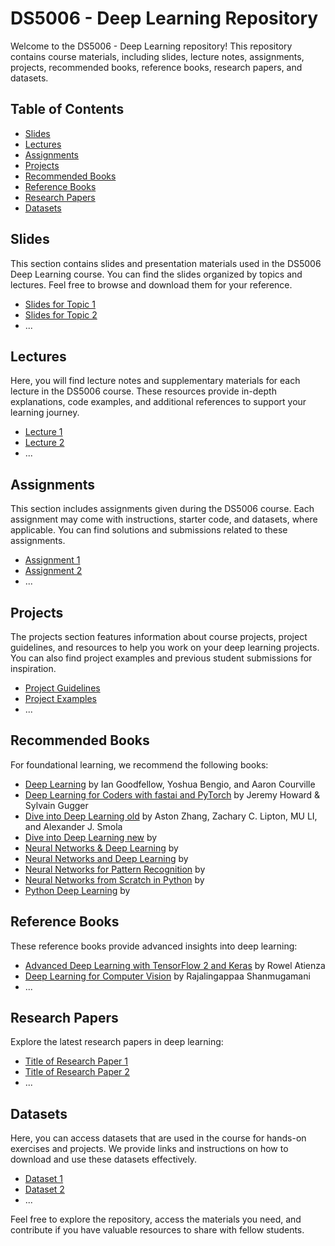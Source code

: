 # DS5006 - Deep Learning Repository

Welcome to the DS5006 - Deep Learning repository! This repository contains course materials, including slides, lecture notes, assignments, projects, recommended books, reference books, research papers, and datasets.

## Table of Contents

- [Slides](#slides)
- [Lectures](#lectures)
- [Assignments](#assignments)
- [Projects](#projects)
- [Recommended Books](#recommended-books)
- [Reference Books](#reference-books)
- [Research Papers](#research-papers)
- [Datasets](#datasets)

## Slides

This section contains slides and presentation materials used in the DS5006 Deep Learning course. You can find the slides organized by topics and lectures. Feel free to browse and download them for your reference.

- [Slides for Topic 1](/slides/topic1/)
- [Slides for Topic 2](/slides/topic2/)
- ...

## Lectures

Here, you will find lecture notes and supplementary materials for each lecture in the DS5006 course. These resources provide in-depth explanations, code examples, and additional references to support your learning journey.

- [Lecture 1](/lectures/lecture1/)
- [Lecture 2](/lectures/lecture2/)
- ...

## Assignments

This section includes assignments given during the DS5006 course. Each assignment may come with instructions, starter code, and datasets, where applicable. You can find solutions and submissions related to these assignments.

- [Assignment 1](/assignments/assignment1/)
- [Assignment 2](/assignments/assignment2/)
- ...

## Projects

The projects section features information about course projects, project guidelines, and resources to help you work on your deep learning projects. You can also find project examples and previous student submissions for inspiration.

- [Project Guidelines](/projects/guidelines/)
- [Project Examples](/projects/examples/)
- ...

## Recommended Books

For foundational learning, we recommend the following books:

- [Deep Learning](https://github.com/Daudsarfraz/DS5006-Deep-Learning/blob/main/recommended%20books/Deep%20Learning%20Ian%20Goodfellow.pdf) by Ian Goodfellow, Yoshua Bengio, and Aaron Courville
- [Deep Learning for Coders with fastai and PyTorch]([https://example.com/neural-networks-book](https://github.com/Daudsarfraz/DS5006-Deep-Learning/blob/main/recommended%20books/Deep%20Learning%20for%20Coders%20with%20fastai%20and%20PyTorch.pdf)) by Jeremy Howard & Sylvain Gugger
- [Dive into Deep Learning old]() by Aston Zhang, Zachary C. Lipton, MU LI, and Alexander J. Smola
- [Dive into Deep Learning new]() by 
- [Neural Networks & Deep Learning](https://github.com/Daudsarfraz/DS5006-Deep-Learning/blob/main/recommended%20books/Neural%20Networks%20%26%20Deep%20Learning.pdf) by
- [Neural Networks and Deep Learning](https://github.com/Daudsarfraz/DS5006-Deep-Learning/blob/main/recommended%20books/Neural%20Networks%20and%20Deep%20Learning.pdf) by 
- [Neural Networks for Pattern Recognition](https://github.com/Daudsarfraz/DS5006-Deep-Learning/blob/main/recommended%20books/Neural%20Networks%20for%20Pattern%20Recognition.pdf) by 
- [Neural Networks from Scratch in Python](https://github.com/Daudsarfraz/DS5006-Deep-Learning/blob/main/recommended%20books/Neural%20Networks%20from%20Scratch%20in%20Python.pdf) by 
- [Python Deep Learning](https://github.com/Daudsarfraz/DS5006-Deep-Learning/blob/main/recommended%20books/Python%20Deep%20Learning.pdf) by 

## Reference Books

These reference books provide advanced insights into deep learning:

- [Advanced Deep Learning with TensorFlow 2 and Keras](https://example.com/advanced-dl-book) by Rowel Atienza
- [Deep Learning for Computer Vision](https://example.com/computer-vision-book) by Rajalingappaa Shanmugamani
- ...

## Research Papers

Explore the latest research papers in deep learning:

- [Title of Research Paper 1](https://example.com/research-paper1)
- [Title of Research Paper 2](https://example.com/research-paper2)
- ...

## Datasets

Here, you can access datasets that are used in the course for hands-on exercises and projects. We provide links and instructions on how to download and use these datasets effectively.

- [Dataset 1](/datasets/dataset1/)
- [Dataset 2](/datasets/dataset2/)
- ...

Feel free to explore the repository, access the materials you need, and contribute if you have valuable resources to share with fellow students.
